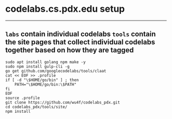 # codelabs.cs.pdx.edu setup
---
`labs` contain individual codelabs
`tools` contain the site pages that collect individual codelabs together based on how they are tagged
---
```sudo apt update -y
sudo apt install golang npm make -y
sudo npm install gulp-cli -g
go get github.com/googlecodelabs/tools/claat
cat << EOF >> .profile
if [ -d "\$HOME/go/bin" ] ; then
    PATH="\$HOME/go/bin:\$PATH"
fi
EOF
source .profile
git clone https://github.com/wu4f/codelabs_pdx.git
cd codelabs_pdx/tools/site/
npm install
```
